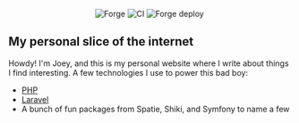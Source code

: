 <p align="center">
<img src="https://img.shields.io/endpoint?url=https%3A%2F%2Fforge.laravel.com%2Fsite-badges%2Fc83d709b-2c49-4204-a7c0-918f74b0c72c%3Fdate%3D1%26label%3D1%26commit%3D1&style=flat" alt="Forge">
<img src="https://github.com/JoeyMckenzie/joeymckenzie.tech/actions/workflows/ci.yml/badge.svg" alt="CI">
<img src="https://github.com/JoeyMckenzie/joeymckenzie.tech/actions/workflows/deploy.yml/badge.svg" alt="Forge deploy">
</p>

## My personal slice of the internet

Howdy! I'm Joey, and this is my personal website where I write about things I find interesting. A few technologies
I use to power this bad boy:

-   [PHP](https://php.net)
-   [Laravel](https://laravel.com)
-   A bunch of fun packages from Spatie, Shiki, and Symfony to name a few
